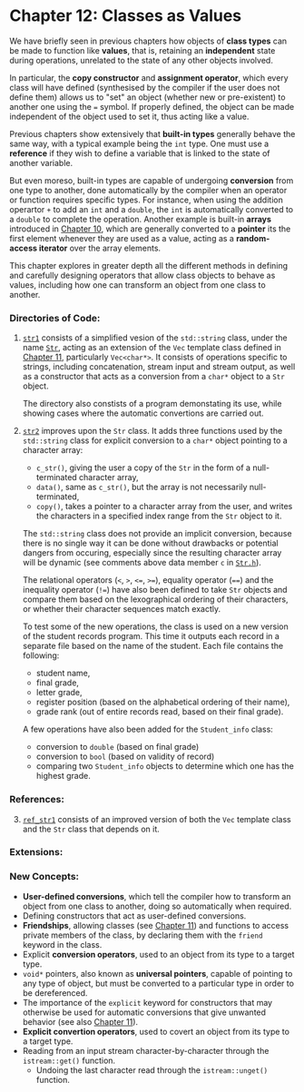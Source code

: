 # Chapter 12: Classes as Values

We have briefly seen in previous chapters how objects of **class types** can be made to function like **values**, that is, retaining an **independent** state during operations, unrelated to the state of any other objects involved.

In particular, the **copy constructor** and **assignment operator**, which every class will have defined (synthesised by the compiler if the user does not define them) allows us to "set" an object (whether new or pre-existent) to another one using the `=` symbol. If properly defined, the object can be made independent of the object used to set it, thus acting like a value.

Previous chapters show extensively that **built-in types** generally behave the same way, with a typical example being the `int` type. One must use a **reference** if they wish to define a variable that is linked to the state of another variable. 

But even moreso, built-in types are capable of undergoing **conversion** from one type to another, done automatically by the compiler when an operator or function requires specific types. For instance, when using the addition operartor `+` to add an `int` and a `double`, the `int` is automatically converted to a `double` to complete the operation. Another example is built-in **arrays** introduced in [Chapter 10](../10_Pointers&Arrays), which are generally converted to a **pointer** its the first element whenever they are used as a value, acting as a **random-access iterator** over the array elements.

This chapter explores in greater depth all the different methods in defining and carefully designing operators that allow class objects to behave as values, including how one can transform an object from one class to another.

### Directories of Code:
1) [`str1`](str1) consists of a simplified vesion of the `std::string` class, under the name [`Str`](str1/Str.h), acting as an extension of the `Vec` template class defined in [Chapter 11](../11_TemplateClasses), particularly `Vec<char*>`. It consists of operations specific to strings, including concatenation, stream input and stream output, as well as a constructor that acts as a conversion from a `char*` object to a `Str` object. 

    The directory also constists of a program demonstating its use, while showing cases where the automatic convertions are carried out.
    
2) [`str2`](str2) improves upon the `Str` class. It adds three functions used by the `std::string` class for explicit conversion to a `char*` object pointing to a character array: 
    * `c_str()`, giving the user a copy of the `Str` in the form of a null-terminated character array,
    * `data()`, same as `c_str()`, but the array is not necessarily null-terminated,
    * `copy()`, takes a pointer to a character array from the user, and writes the characters in a specified index range from the `Str` object to it. 
    
    The `std::string` class does not provide an implicit conversion, because there is no single way it can be done without drawbacks or potential dangers from occuring, especially since the resulting character array will be dynamic (see comments above data member `c` in [`Str.h`](str2/Str.h)).

    The relational operators (`<`, `>`, `<=`, `>=`), equality operator (`==`) and the inequality operator (`!=`) have also been defined to take `Str`                   objects and compare them based on the lexographical ordering of their characters, or whether their character sequences match exactly.
    
    To test some of the new operations, the class is used on a new version of the student records program. This time it outputs each record in a separate file based on the name of the student. Each file contains the following:
    *  student name,
    *  final grade,
    *  letter grade,
    *  register position (based on the alphabetical ordering of their name),
    *  grade rank (out of entire records read, based on their final grade).
    
    A few operations have also been added for the `Student_info` class:
    * conversion to `double` (based on final grade)
    * conversion to `bool` (based on validity of record)
    * comparing two `Student_info` objects to determine which one has the highest grade.

### References:
3) [`ref_str1`](ref_str1) consists of an improved version of both the `Vec` template class and the `Str` class that depends on it.
### Extensions:

### New Concepts:
* **User-defined conversions**, which tell the compiler how to transform an object from one class to another, doing so automatically when required.
* Defining constructors that act as user-defined conversions.
* **Friendships**, allowing classes (see [Chapter 11](../11_TemplateClasses)) and functions to access private members of the class, by declaring them with the `friend` keyword in the class.
* Explicit **conversion operators**, used to an object from its type to a target type.
* `void*` pointers, also known as **universal pointers**, capable of pointing to any type of object, but must be converted to a particular type in order to be dereferenced.
* The importance of the `explicit` keyword for constructors that may otherwise be used for automatic conversions that give unwanted behavior (see also [Chapter 11](../11_TemplateClasses)).
* **Explicit convertion operators**, used to covert an object from its type to a target type.
* Reading from an input stream character-by-character through the `istream::get()` function. 
    * Undoing the last character read through the `istream::unget()` function.
